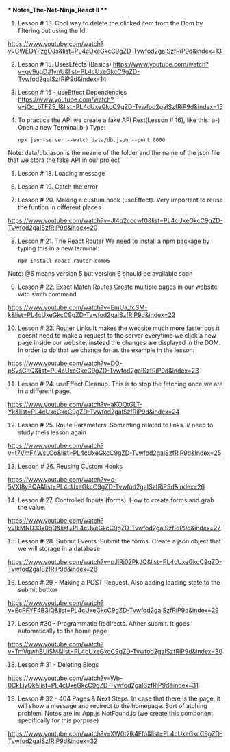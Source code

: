 **\* Notes_The-Net-Ninja_React II \*\***

1. Lesson # 13. Cool way to delete the clicked item from the Dom by filtering out using the Id.

https://www.youtube.com/watch?v=CWEOYFzgOJs&list=PL4cUxeGkcC9gZD-Tvwfod2gaISzfRiP9d&index=13

2.  Lesson # 15. UsesEfects (Basics)
    https://www.youtube.com/watch?v=gv9ugDJ1ynU&list=PL4cUxeGkcC9gZD-Tvwfod2gaISzfRiP9d&index=14

3.  Lesson # 15 - useEffect Dependencies
    https://www.youtube.com/watch?v=jQc_bTFZ5_I&list=PL4cUxeGkcC9gZD-Tvwfod2gaISzfRiP9d&index=15

4.  To practice the API we create a fake API Rest(Lesson # 16), like this:
    a-) Open a new Terminal
    b-) Type:

        npx json-server --watch data/db.json --port 8000

Note: data/db.jason is the neame of the folder and the name of the json file that we stora the fake API in our project

5. Lesson # 18. Loading message

6. Lesson # 19. Catch the error

7. Lesson # 20. Making a custum hook (useEffect). Very important to reuse the funtion in different places

https://www.youtube.com/watch?v=Jl4q2cccwf0&list=PL4cUxeGkcC9gZD-Tvwfod2gaISzfRiP9d&index=20

8.  Lesson # 21. The React Router
    We need to install a npm package by typing this in a new terminal:

        npm install react-router-dom@5

Note: @5 means version 5 but version 6 should be available soon

9. Lesson # 22. Exact Match Routes
   Create multiple pages in our website with swith command

https://www.youtube.com/watch?v=EmUa_tcSM-k&list=PL4cUxeGkcC9gZD-Tvwfod2gaISzfRiP9d&index=22

10. Lesson # 23. Router Links
    It makes the website much more faster cos it doesnt need to make a request to the server everytime we click a new page inside our website, instead the changes are displayed in the DOM. In order to do that we change <a> for <links> as the example in the lesson:

https://www.youtube.com/watch?v=DO-pSysGItQ&list=PL4cUxeGkcC9gZD-Tvwfod2gaISzfRiP9d&index=23

11. Lesson # 24. useEffect Cleanup.
    This is to stop the fetching once we are in a different page.

https://www.youtube.com/watch?v=aKOQtGLT-Yk&list=PL4cUxeGkcC9gZD-Tvwfod2gaISzfRiP9d&index=24

12. Lesson # 25. Route Parameters. Somehting related to links. i/ need to study theis lesson again

https://www.youtube.com/watch?v=t7VmF4WsLCo&list=PL4cUxeGkcC9gZD-Tvwfod2gaISzfRiP9d&index=25

13. Lesoon # 26. Reusing Custom Hooks

https://www.youtube.com/watch?v=c-5VXl8yPQA&list=PL4cUxeGkcC9gZD-Tvwfod2gaISzfRiP9d&index=26

14. Lesson # 27. Controlled Inputs (forms). How to create forms and grab the value.

https://www.youtube.com/watch?v=IkMND33x0qQ&list=PL4cUxeGkcC9gZD-Tvwfod2gaISzfRiP9d&index=27

15. Lesson # 28. Submit Events. Submit the forms. Create a json object that we will storage in a database

https://www.youtube.com/watch?v=pJiRj02PkJQ&list=PL4cUxeGkcC9gZD-Tvwfod2gaISzfRiP9d&index=28

16. Lesson # 29 - Making a POST Request. Also adding loading state to the submit button

https://www.youtube.com/watch?v=EcRFYF4B3IQ&list=PL4cUxeGkcC9gZD-Tvwfod2gaISzfRiP9d&index=29

17. Lesson #30 - Programmatic Redirects. Afther submit. It goes automatically to the home page

https://www.youtube.com/watch?v=TmVqwhBUiSM&list=PL4cUxeGkcC9gZD-Tvwfod2gaISzfRiP9d&index=30

18. Lesson # 31 - Deleting Blogs

https://www.youtube.com/watch?v=Wb-0CkLiyQk&list=PL4cUxeGkcC9gZD-Tvwfod2gaISzfRiP9d&index=31

19. Lesson # 32 - 404 Pages & Next Steps. In case that there is the page, it will show a message and redirect to the homepage. Sort of atching problem. Notes are in:
    App.js
    NotFound.js (we create this component specifically for this porpuse)

https://www.youtube.com/watch?v=XW0t2lk4Ffo&list=PL4cUxeGkcC9gZD-Tvwfod2gaISzfRiP9d&index=32
